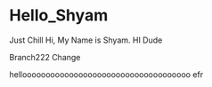 # Hello_Shyam
Just Chill
Hi,
My Name is Shyam.
HI Dude

Branch222 Change 

helloooooooooooooooooooooooooooooooooooo efr


